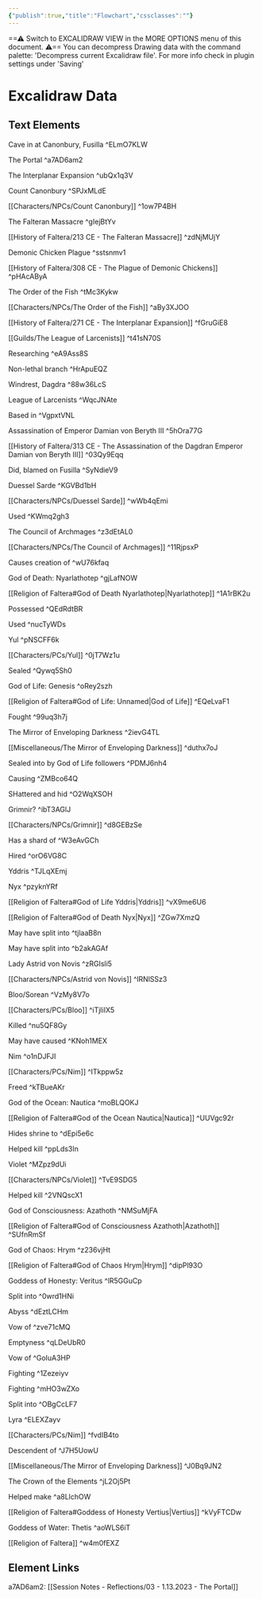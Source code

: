 ```yaml
---
{"publish":true,"title":"Flowchart","cssclasses":""}
---
```


==⚠  Switch to EXCALIDRAW VIEW in the MORE OPTIONS menu of this document. ⚠== You can decompress Drawing data with the command palette: 'Decompress current Excalidraw file'. For more info check in plugin settings under 'Saving'


# Excalidraw Data

## Text Elements
Cave in at Canonbury, Fusilla ^ELmO7KLW

The Portal ^a7AD6am2

The Interplanar Expansion ^ubQx1q3V

Count Canonbury ^SPJxMLdE

[[Characters/NPCs/Count Canonbury]] ^1ow7P4BH

The Falteran Massacre ^gIejBtYv

[[History of Faltera/213 CE - The Falteran Massacre]] ^zdNjMUjY

Demonic Chicken Plague ^sstsnmv1

[[History of Faltera/308 CE - The Plague of Demonic Chickens]] ^pHAcAByA

The Order of the Fish ^tMc3Kykw

[[Characters/NPCs/The Order of the Fish]] ^aBy3XJOO

[[History of Faltera/271 CE - The Interplanar Expansion]] ^fGruGiE8

[[Guilds/The League of Larcenists]] ^t41sN70S

Researching ^eA9Ass8S

Non-lethal branch ^HrApuEQZ

Windrest, Dagdra ^88w36LcS

League of Larcenists ^WqcJNAte

Based in ^VgpxtVNL

Assassination of Emperor Damian von Beryth III ^5hOra77G

[[History of Faltera/313 CE - The Assassination of the Dagdran Emperor Damian von Beryth III]] ^03Qy9Eqq

Did, blamed on Fusilla ^SyNdieV9

Duessel Sarde ^KGVBd1bH

[[Characters/NPCs/Duessel Sarde]] ^wWb4qEmi

Used ^KWmq2gh3

The Council of Archmages ^z3dEtAL0

[[Characters/NPCs/The Council of Archmages]] ^11RjpsxP

Causes creation of ^wU76kfaq

God of Death: Nyarlathotep ^gjLafNOW

[[Religion of Faltera#God of Death Nyarlathotep\|Nyarlathotep]] ^1A1rBK2u

Possessed ^QEdRdtBR

Used ^nucTyWDs

Yul ^pNSCFF6k

[[Characters/PCs/Yul]] ^0jT7Wz1u

Sealed ^Qywq5Sh0

God of Life: Genesis ^oRey2szh

[[Religion of Faltera#God of Life: Unnamed\|God of Life]] ^EQeLvaF1

Fought ^99uq3h7j

The Mirror of Enveloping Darkness ^2ievG4TL

[[Miscellaneous/The Mirror of Enveloping Darkness]] ^duthx7oJ

Sealed into by God of Life followers ^PDMJ6nh4

Causing ^ZMBco64Q

SHattered and hid ^O2WqXSOH

Grimnir? ^ibT3AGlJ

[[Characters/NPCs/Grimnir]] ^d8GEBzSe

Has a shard of ^W3eAvGCh

Hired ^orO6VG8C

Yddris ^TJLqXEmj

Nyx ^pzyknYRf

[[Religion of Faltera#God of Life Yddris\|Yddris]] ^vX9me6U6

[[Religion of Faltera#God of Death Nyx\|Nyx]] 
 ^ZGw7XmzQ

May have split into ^tjlaaB8n

May have split into ^b2akAGAf

Lady Astrid von Novis ^zRGIsli5

[[Characters/NPCs/Astrid von Novis]] ^lRNlSSz3

Bloo/Sorean ^VzMy8V7o

[[Characters/PCs/Bloo]] ^iTjliIX5

Killed ^nu5QF8Gy

May have caused ^KNoh1MEX

Nim ^o1nDJFJI

[[Characters/PCs/Nim]] ^ITkppw5z

Freed ^kTBueAKr

God of the Ocean: Nautica ^moBLQOKJ

[[Religion of Faltera#God of the Ocean Nautica\|Nautica]] ^UUVgc92r

Hides shrine to ^dEpi5e6c

Helped kill ^ppLds3In

Violet ^MZpz9dUi

[[Characters/NPCs/Violet]] ^TvE9SDG5

Helped kill ^2VNQscX1

God of Consciousness: Azathoth ^NMSuMjFA

[[Religion of Faltera#God of Consciousness Azathoth\|Azathoth]] ^SUfnRmSf

God of Chaos: Hrym ^z236vjHt

[[Religion of Faltera#God of Chaos Hrym\|Hrym]]
 ^dipPl93O

Goddess of Honesty: Veritus ^lR5GGuCp

Split into ^0wrd1HNi

Abyss ^dEztLCHm

Vow of ^zve71cMQ

Emptyness ^qLDeUbR0

Vow of ^GoIuA3HP

Fighting ^1Zezeiyv

Fighting ^mHO3wZXo

Split into ^OBgCcLF7

Lyra ^ELEXZayv

[[Characters/PCs/Nim]] ^fvdIB4to

Descendent of ^J7H5UowU

[[Miscellaneous/The Mirror of Enveloping Darkness]] ^J0Bq9JN2

The Crown of the Elements ^jL2Oj5Pt

Helped make ^a8LlchOW

[[Religion of Faltera#Goddess of Honesty Vertius\|Vertius]] ^kVyFTCDw

Goddess of Water: Thetis ^aoWLS6iT

[[Religion of Faltera]] ^w4m0fEXZ

## Element Links
a7AD6am2: [[Session Notes - Reflections/03 - 1.13.2023 - The Portal]]

